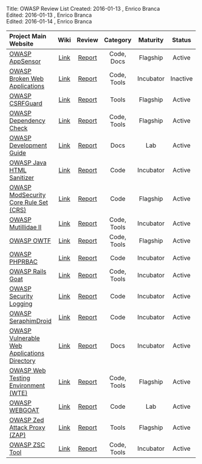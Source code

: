 Title:     OWASP Review List
Created:   2016-01-13 , Enrico Branca  
Edited:    2016-01-13 , Enrico Branca  
Edited:    2016-01-14 , Enrico Branca  


[//]: # (BE SURE THERE ARE NO EMPTY LINES BEFORE 'Title')  
[//]: # (end each line of the metadata with TWO spaces before the newline)  
[//]: # (insert TWO blank lines after the metadata)  
[//]: # (<ADD YOUR TEXT STARTING FROM HERE>)  



| **Project Main Website**                                 |   **Wiki**    |    **Review**     | **Category**  |  **Maturity**  |  **Status** |  
|:---------------------------------------------------------|:-------------:|:-----------------:|:-------------:|:--------------:|:-----------:|  
| [OWASP AppSensor][10007]                                 | [Link][20007] |  [Report][30007]  | Code, Docs    |   Flagship     |   Active    |
| [OWASP Broken Web Applications][10018]                   | [Link][20018] |  [Report][30018]  | Code, Tools   |   Incubator    |   Inactive  |
| [OWASP CSRFGuard][10006]                                 | [Link][20006] |  [Report][30006]  | Tools         |   Flagship     |   Active    |
| [OWASP Dependency Check][10004]                          | [Link][20004] |  [Report][30004]  | Code, Tools   |   Flagship     |   Active    |
| [OWASP Development Guide][10011]                         | [Link][20011] |  [Report][30011]  | Docs          |   Lab          |   Active    |
| [OWASP Java HTML Sanitizer][10012]                       | [Link][20012] |  [Report][30012]  | Code          |   Incubator    |   Active    |
| [OWASP ModSecurity Core Rule Set (CRS)][10005]           | [Link][20005] |  [Report][30005]  | Code          |   Flagship     |   Active    |
| [OWASP Mutillidae II][10016]                             | [Link][20016] |  [Report][30016]  | Code, Tools   |   Incubator    |   Active    |
| [OWASP OWTF][10003]                                      | [Link][20003] |  [Report][30003]  | Code, Tools   |   Flagship     |   Active    |
| [OWASP PHPRBAC][10009]                                   | [Link][20009] |  [Report][30009]  | Code          |   Incubator    |   Active    |
| [OWASP Rails Goat][10010]                                | [Link][20010] |  [Report][30010]  | Code, Tools   |   Incubator    |   Active    |
| [OWASP Security Logging][10017]                          | [Link][20017] |  [Report][30017]  | Code          |   Incubator    |   Active    |
| [OWASP SeraphimDroid][10014]                             | [Link][20014] |  [Report][30014]  | Code          |   Incubator    |   Active    |
| [OWASP Vulnerable Web Applications Directory][10008]     | [Link][20008] |  [Report][30008]  | Docs          |   Incubator    |   Active    |
| [OWASP Web Testing Environment (WTE)][10002]             | [Link][20002] |  [Report][30002]  | Code, Tools   |   Flagship     |   Active    |
| [OWASP WEBGOAT][10013]                                   | [Link][20013] |  [Report][30013]  | Code          |   Lab          |   Active    |
| [OWASP Zed Attack Proxy (ZAP)][10001]                    | [Link][20001] |  [Report][30001]  | Tools         |   Flagship     |   Active    |
| [OWASP ZSC Tool][10015]                                  | [Link][20015] |  [Report][30015]  | Code, Tools   |   Incubator    |   Active    |

[10001]: https://www.owasp.org/index.php/ZAP
[20001]: https://www.owasp.org/index.php/OWASP_Zed_Attack_Proxy_Project
[30001]: ../review/zap.md

[10002]: https://www.owasp.org/index.php?title=OWASP_Web_Testing_Environment_Project
[20002]: https://www.owasp.org/index.php?title=OWASP_Web_Testing_Environment_Project
[30002]: ../review/web_testing_environment.md

[10003]: https://www.owasp.org/index.php/OWASP_OWTF
[20003]: https://www.owasp.org/index.php/OWASP_OWTF
[30003]: ../review/owtf.md

[10004]: https://www.owasp.org/index.php/OWASP_Dependency_Check
[20004]: https://www.owasp.org/index.php/OWASP_Dependency_Check
[30004]: ../review/dependency_check.md

[10005]: http://spiderlabs.github.io/owasp-modsecurity-crs/
[20005]: https://www.owasp.org/index.php/Category:OWASP_ModSecurity_Core_Rule_Set_Project
[30005]: ../review/modsecurity_core_rule_set.md

[10006]: https://www.owasp.org/index.php/Category:OWASP_CSRFGuard_Project
[20006]: https://www.owasp.org/index.php/Category:OWASP_CSRFGuard_Project
[30006]: ../review/csrfguard.md

[10006]: https://www.owasp.org/index.php/Category:OWASP_CSRFGuard_Project
[20006]: https://www.owasp.org/index.php/Category:OWASP_CSRFGuard_Project
[30006]: ../review/csrfguard.md

[10007]: https://www.owasp.org/index.php/OWASP_AppSensor_Project
[20007]: https://www.owasp.org/index.php/OWASP_AppSensor_Project
[30007]: ../review/appsensor.md

[10008]: https://www.owasp.org/index.php/OWASP_Vulnerable_Web_Applications_Directory_Project
[20008]: https://www.owasp.org/index.php/OWASP_Vulnerable_Web_Applications_Directory_Project
[30008]: ../review/vulnerable_web_applications_directory.md

[10009]: http://phprbac.net/
[20009]: https://www.owasp.org/index.php/OWASP_PHPRBAC_Project
[30009]: ../review/phprbac.md

[10010]: http://railsgoat.cktricky.com
[20010]: https://www.owasp.org/index.php/OWASP_Rails_Goat_Project
[30010]: ../review/rails_goat.md

[10011]: https://www.owasp.org/index.php/OWASP_Guide_Project
[20011]: https://www.owasp.org/index.php/OWASP_Guide_Project
[30011]: ../review/development_guide.md

[10012]: https://www.owasp.org/index.php/OWASP_Java_HTML_Sanitizer
[20012]: https://www.owasp.org/index.php/OWASP_Java_HTML_Sanitizer
[30012]: ../review/java_html_sanitizer.md

[10013]: https://www.owasp.org/index.php/Webgoat
[20013]: https://www.owasp.org/index.php/Webgoat
[30013]: ../review/webgoat.md

[10014]: https://www.owasp.org/index.php/OWASP_SeraphimDroid_Project
[20014]: https://www.owasp.org/index.php/OWASP_SeraphimDroid_Project
[30014]: ../review/seraphimdroid.md

[10015]: http://zsc.z3r0d4y.com/
[20015]: https://www.owasp.org/index.php/OWASP_ZSC_Tool_Project
[30015]: ../review/zsc_tool.md

[10016]: http://sourceforge.net/projects/mutillidae/
[20016]: https://www.owasp.org/index.php/OWASP_Mutillidae_2_Project
[30016]: ../review/mutillidae_2.md

[10017]: https://github.com/javabeanz/owasp-security-logging/wiki
[20017]: https://www.owasp.org/index.php/OWASP_Security_Logging_Project
[30017]: ../review/security_logging.md

[10018]: https://code.google.com/p/owaspbwa/
[20018]: https://www.owasp.org/index.php/OWASP_Broken_Web_Applications_Project
[30018]: ../review/broken_web_applications.md












[//]: # (<STOP HERE - do not write anything after this point !!! >)
